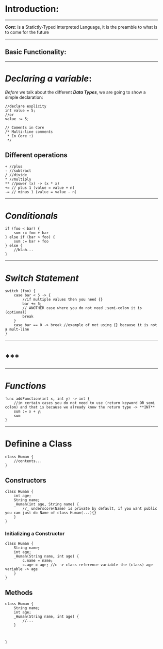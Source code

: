 # **Introduction**:
--------------------------
***Core***: is a Statictly-Typed interpreted Language, it is the preamble to what is to come for the future

-----------------------------

## Basic Functionality:
-------------------------------

# ***Declaring a variable***:
*Before* we talk about the different ***Data Types***, we are going to show a simple declaration:
```
//declare explicity
int value = 5;
//or
value := 5;

// Coments in Core
/* Multi-line comments
 * In Core :)
 */
```
## Different operations
```
+ //plus
- //subtract
/ //divide
* //multiply
** //power (x) -> (x * x)
+= // plus 1 (value = value + n)
-= // minus 1 (value = value - n)

```
------------------------------
# ***Conditionals***
```
if (foo < bar) {
    sum := foo + bar
} else if (bar > foo) {
    sum := bar + foo
} else {
    //blah...
} 

```
--------------------------
# ***Switch Statement***
```
switch (foo) {
    case bar < 5 -> {
        //if multiple values then you need {}
        bar += 5;
        // ANOTHER case where you do not need ;semi-colon it is (optional)
        break
    }
    case bar == 0 -> break //example of not using {} because it is not a mult-line
}
```
---------------------------
# ***

-------------------------------
# ***Functions***
```
func addFunction(int x, int y) -> int {
    //in certain cases you do not need to use (return keyword OR semi colon) and that is because we already know the return type -> **INT**
    sum := x + y;
    sum
}
```

---------------------------
# Definine a Class

```
class Human {
    //contents...
}
```
## Constructors
```
class Human {
    int age;
    String name;
    _Human(int age, String name) {
        //_ underscore(Name) is private by default, if you want public you can just do Name of class Human(...){}
    }
}
```
### Initializing a Constructor 
```
class Human {
    String name;
    int age;
    _Human(String name, int age) {
        c.name = name;
        c.age = age; //c -> class reference variable the (class) age variable -> age
    }
}
```

## Methods
```
class Human {
    String name;
    int age;
    _Human(String name, int age) {
        //...
    }
    
    
    
}
```


